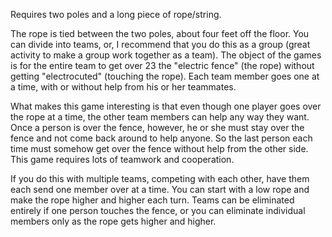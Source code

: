 Requires two poles and a long piece of rope/string.

The rope is tied between the two poles, about four feet off the floor. You can divide into teams, or, I recommend that you do this as a group (great activity to make a group work together as a team). The object of the games is for the entire team to get over 23 the "electric fence" (the rope) without getting "electrocuted" (touching the rope). Each team member goes one at a time, with or without help from his or her teammates.

What makes this game interesting is that even though one player goes over the rope at a time, the other team members can help any way they want. Once a person is over the fence, however, he or she must stay over the fence and not come back around to help anyone. So the last person each time must somehow get over the fence without help from the other side. This game requires lots of teamwork and cooperation.

If you do this with multiple teams, competing with each other, have them each send one member over at a time. You can start with a low rope and make the rope higher and higher each turn. Teams can be eliminated entirely if one person touches the fence, or you can eliminate individual members only as the rope gets higher and higher.